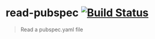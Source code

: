 # read-pubspec [![Build Status](https://travis-ci.com/kirkeaton/read-pubspec.svg?token=ztHTSMRbgyD9cEYCjrK2&branch=main)](https://travis-ci.com/kirkeaton/read-pubspec)

> Read a pubspec.yaml file
